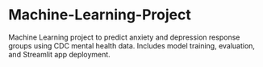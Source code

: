 # Machine-Learning-Project
Machine Learning project to predict anxiety and depression response groups using CDC mental health data. Includes model training, evaluation, and Streamlit app deployment.
